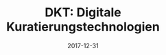 ---
title: "DKT: Digitale Kuratierungstechnologien"
acropnym: "DKT"
code: "BMBF"
founder: "BMBF"
collection: "projects"
category: "national"
permalink: "/2017-2015-dkt"
excerpt: ""
date: "2017-12-31"
start-date: "2017-12-31"
end-date: "2015-01-01"
slidesurl: ""
paperurl: ""
bibtexurl: ""
---